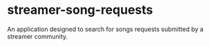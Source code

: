 # streamer-song-requests
An application designed to search for songs requests submitted by a streamer community. 
